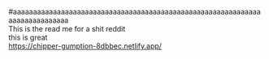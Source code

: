 #aaaaaaaaaaaaaaaaaaaaaaaaaaaaaaaaaaaaaaaaaaaaaaaaaaaaaaaaaaaaaaaaaaaaaaaaaaaaa  
This is the read me for a shit reddit  
this is great  
https://chipper-gumption-8dbbec.netlify.app/
